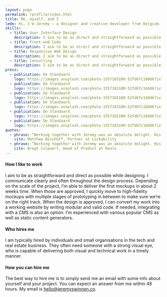 ```yaml
---
layout: page
permalink: /profile/index.html
title: Me, myself, and I
lede: Hi, I'm Jeremy — a designer and creative developer from Belgium. I work with people and organisations from all over the world with one goal in mind — to create the best experience possible.
skills:
  - title: User Interface Design
    description: I aim to be as direct and straightforward as possible when working. My design process is structured in a way that I don’t waste your time by introducing unnecessary steps in the process.
  - title: Front-end Code
    description: I aim to be as direct and straightforward as possible when working. My design process is structured in a way that I don’t waste your time by introducing unnecessary steps in the process.
  - title: Responsive Web Design
    description: I aim to be as direct and straightforward as possible when working. My design process is structured in a way that I don’t waste your time by introducing unnecessary steps in the process.
  - title: Consulting
    description: I aim to be as direct and straightforward as possible when working. My design process is structured in a way that I don’t waste your time by introducing unnecessary steps in the process.
press:
  - publication: De Standaard
    logo: https://images.unsplash.com/photo-1557165100-52fd67c160d6?ixlib=rb-1.2.1&ixid=eyJhcHBfaWQiOjEyMDd9&auto=format&fit=crop&w=934&q=80
  - publication: De Standaard
    logo: https://images.unsplash.com/photo-1557165100-52fd67c160d6?ixlib=rb-1.2.1&ixid=eyJhcHBfaWQiOjEyMDd9&auto=format&fit=crop&w=934&q=80
  - publication: De Standaard
    logo: https://images.unsplash.com/photo-1557165100-52fd67c160d6?ixlib=rb-1.2.1&ixid=eyJhcHBfaWQiOjEyMDd9&auto=format&fit=crop&w=934&q=80
  - publication: De Standaard
    logo: https://images.unsplash.com/photo-1557165100-52fd67c160d6?ixlib=rb-1.2.1&ixid=eyJhcHBfaWQiOjEyMDd9&auto=format&fit=crop&w=934&q=80
  - publication: De Standaard
    logo: https://images.unsplash.com/photo-1557165100-52fd67c160d6?ixlib=rb-1.2.1&ixid=eyJhcHBfaWQiOjEyMDd9&auto=format&fit=crop&w=934&q=80
  - publication: De Standaard
    logo: https://images.unsplash.com/photo-1557165100-52fd67c160d6?ixlib=rb-1.2.1&ixid=eyJhcHBfaWQiOjEyMDd9&auto=format&fit=crop&w=934&q=80
quotes:
  - phrase: “Working together with Jeremy was an absolute delight. His thorough knowledge of the platform and keen eye for detail really elevated our product.”
    cite: Matthew Bischoff, Partner at Lickability
  - phrase: “Working together with Jeremy was an absolute delight. His thorough knowledge of the platform and keen eye for detail really elevated our product.”
    cite: Bregt Colpaert, Head of Product at Realo 
---
```

#### How I like to work
I aim to be as straightforward and direct as possible while designing. I communicate clearly and often throughout the design process. Depending on the scale of the project, I’m able to deliver the first mockups in about 2 weeks time. When those are approved, I quickly move to high-fidelity mockups with multiple stages of prototyping in between to make sure we’re on the right track.
When the design is approved, I can convert my work into a working website by writing modular and valid code. If needed, integrating with a CMS is also an option. I'm experienced with various popular CMS as well as static content generators.

#### Who hires me
I am typically hired by individuals and small organisations in the tech and real estate business. They often need someone with a strong visual eye, who is capable of delivering both visual and technical work in a timely manner.

#### How you can hire me
The best way to hire me is to simply send me an email with some info about yourself and your project. You can expect an answer from me within 48 hours. My email is [hello@jeremyswinnen.co](https://www.porsche.com).